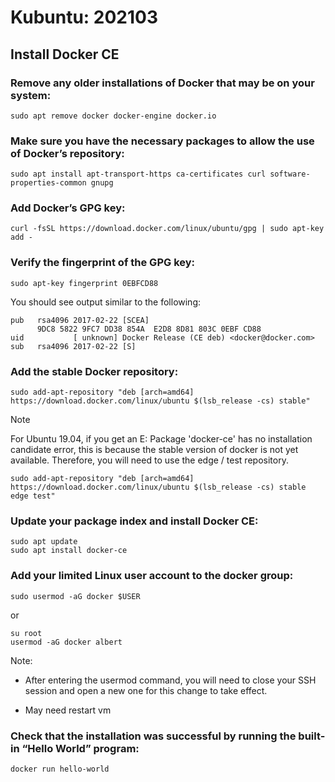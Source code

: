 
# Kubuntu: 202103

## Install Docker CE

### Remove any older installations of Docker that may be on your system:

`sudo apt remove docker docker-engine docker.io`

### Make sure you have the necessary packages to allow the use of Docker’s repository:

`sudo apt install apt-transport-https ca-certificates curl software-properties-common gnupg`

### Add Docker’s GPG key:

`curl -fsSL https://download.docker.com/linux/ubuntu/gpg | sudo apt-key add -`

### Verify the fingerprint of the GPG key:

`sudo apt-key fingerprint 0EBFCD88`

You should see output similar to the following:

```
pub   rsa4096 2017-02-22 [SCEA]
      9DC8 5822 9FC7 DD38 854A  E2D8 8D81 803C 0EBF CD88
uid           [ unknown] Docker Release (CE deb) <docker@docker.com>
sub   rsa4096 2017-02-22 [S]
```

### Add the stable Docker repository:

`sudo add-apt-repository "deb [arch=amd64] https://download.docker.com/linux/ubuntu $(lsb_release -cs) stable"`

Note

For Ubuntu 19.04, if you get an E: Package 'docker-ce' has no installation candidate error, this is because the stable version of docker is not yet available. Therefore, you will need to use the edge / test repository.

`sudo add-apt-repository "deb [arch=amd64] https://download.docker.com/linux/ubuntu $(lsb_release -cs) stable edge test"`


### Update your package index and install Docker CE:

```
sudo apt update
sudo apt install docker-ce

```

### Add your limited Linux user account to the docker group:

`sudo usermod -aG docker $USER`

or 

```
su root
usermod -aG docker albert
```

Note:

- After entering the usermod command, you will need to close your SSH session and open a new one for this change to take effect.

- May need restart vm


### Check that the installation was successful by running the built-in “Hello World” program:

`docker run hello-world`


